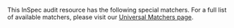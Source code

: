 
This InSpec audit resource has the following special matchers. For a full list of available matchers, please visit our [Universal Matchers page](/inspec/matchers/).
